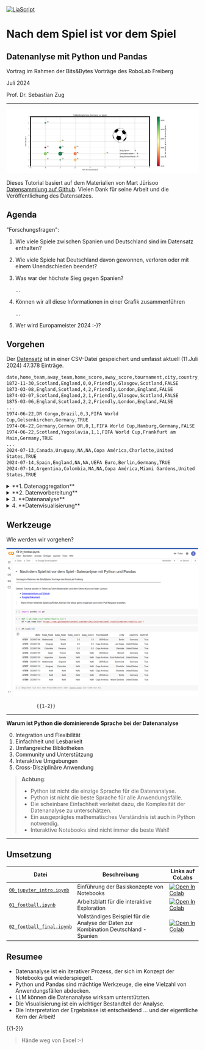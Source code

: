 [![LiaScript](https://raw.githubusercontent.com/LiaScript/LiaScript/master/badges/course.svg)](https://liascript.github.io/course/?https://raw.githubusercontent.com/SebastianZug/RoboLabVortraege/main/19_Fussball/README.md#1)

# Nach dem Spiel ist vor dem Spiel

<h2>Datenanlyse mit Python und Pandas </h2>

Vortrag im Rahmen der Bits&Bytes Vorträge des RoboLab Freiberg 

Juli 2024

Prof. Dr. Sebastian Zug

-------------------------------------

![](./image/football_results.png)<!-- style="width: 100%;" -->

Dieses Tutorial basiert auf dem Materialien von Mart Jürisoo [Datensammlung auf Github](https://github.com/martj42/international_results). Vielen Dank für seine Arbeit und die Veröffentlichung des Datensatzes.

## Agenda 

"Forschungsfragen": 

1. Wie viele Spiele zwischen Spanien und Deutschland sind im Datensatz enthalten?
2. Wie viele Spiele hat Deutschland davon gewonnen, verloren oder mit einem Unendschieden beendet?
3. Was war der höchste Sieg gegen Spanien?

   ...

10. Können wir all diese Informationen in einer Grafik zusammenführen

    ...

100. Wer wird Europameister 2024 :-)?

## Vorgehen

Der [Datensatz](https://github.com/martj42/international_results) ist in einer CSV-Datei gespeichert und umfasst aktuell (11.Juli 2024) 47.378 Einträge. 

```csv
date,home_team,away_team,home_score,away_score,tournament,city,country,neutral
1872-11-30,Scotland,England,0,0,Friendly,Glasgow,Scotland,FALSE
1873-03-08,England,Scotland,4,2,Friendly,London,England,FALSE
1874-03-07,Scotland,England,2,1,Friendly,Glasgow,Scotland,FALSE
1875-03-06,England,Scotland,2,2,Friendly,London,England,FALSE
...
1974-06-22,DR Congo,Brazil,0,3,FIFA World Cup,Gelsenkirchen,Germany,TRUE
1974-06-22,Germany,German DR,0,1,FIFA World Cup,Hamburg,Germany,FALSE
1974-06-22,Scotland,Yugoslavia,1,1,FIFA World Cup,Frankfurt am Main,Germany,TRUE
...
2024-07-13,Canada,Uruguay,NA,NA,Copa América,Charlotte,United States,TRUE
2024-07-14,Spain,England,NA,NA,UEFA Euro,Berlin,Germany,TRUE
2024-07-14,Argentina,Colombia,NA,NA,Copa América,Miami Gardens,United States,TRUE
```

<details>

<summary>**1. Datenaggregation**</summary>

> Aufgabenstellungen: 
>
> - Welche Aussagen stecken hinter den einzelnen Spalten? Wie werden die Informationen kodiert?
> - Gibt es Lücken in den Daten?
> - Welche "Besonderheiten" gibt es zu beachten?
> - ...

</details>

<details>

<summary>**2. Datenvorbereitung**</summary>

> Aufgabenstellungen: 
>
> - Wie gehen wir mit fehlenden Werten um? Löschen oder Befüllen wären zwei mögliche Optionen.
> - Welche Daten werden für die eigentliche Forschungsfrage gar nicht benötigt?
> - Gibt es Spalten, die wir in andere Formate umwandeln müssen?
> - ...

</details>

<details>

<summary>3. **Datenanalyse**</summary>

> Aufgabenstellungen: 
>
> - Mit welcher Methodik können wir Forschungsfrage beantworten?
> - Welche Bibliotheken können uns dabei helfen?
> - Wie können wir die Ergebnisse interpretieren?
> - ...

</details>

<details>

<summary>4. **Datenvisualisierung**</summary>

> Aufgabenstellungen: 
>
> - Was sind geeignete Ansätze für die Reduktion der Daten?
> - Wie können wir die Ergebnisse grafisch darstellen?
> - Wie müssen die Daten eingebettet werden, um interpretierbar zu sein?
> - ...

</details>

## Werkzeuge

Wie werden wir vorgehen?

![](./image/jupyter_notebook.png "Jupyter Notebook mit Python Code und Markdown bei der Anwendung auf den Datensatz")

               {{1-2}}
****************************************

**Warum ist Python die dominierende Sprache bei der Datenanalyse**

0. Integration und Flexibilität
1. Einfachheit und Lesbarkeit
2. Umfangreiche Bibliotheken
3. Community und Unterstützung
4. Interaktive Umgebungen
5. Cross-Disziplinäre Anwendung


> **Achtung**: 
> 
> + Python ist nicht die einzige Sprache für die Datenanalyse.
> + Python ist nicht die beste Sprache für alle Anwendungsfälle.
> + Die scheinbare Einfachheit verleitet dazu, die Komplexität der Datenanalyse zu unterschätzen.
> + Ein ausgeprägtes mathematisches Verständnis ist auch in Python notwendig.
> + Interaktive Notebooks sind nicht immer die beste Wahl!

****************************************

## Umsetzung

| Datei                                                                                                                       | Beschreibung                                                                           |       Links auf CoLabs                                                                                                                                                                                             |
| --------------------------------------------------------------------------------------------------------------------------- | -------------------------------------------------------------------------------------- | -------------------------------------------------------------------------------------------------------------------------------------------------------------------------------------------------- |
| [`00_jupyter_intro.ipynb`](https://github.com/SebastianZug/RoboLabVortraege/blob/main/19_Fussball/00_jupyter_intro.ipynb)   | Einführung der Basiskonzepte von Notebooks                                             | [![Open In Colab](https://colab.research.google.com/assets/colab-badge.svg)](https://colab.research.google.com/github/SebastianZug/RoboLabVortraege/blob/main/19_Fussball/00_jupyter_intro.ipynb)  |
| [`01_football.ipynb`](https://github.com/SebastianZug/RoboLabVortraege/blob/main/19_Fussball/01_football.ipynb)             | Arbeitsblatt für die interaktive Exploration                                           | [![Open In Colab](https://colab.research.google.com/assets/colab-badge.svg)](https://colab.research.google.com/github/SebastianZug/RoboLabVortraege/blob/main/19_Fussball/01_football.ipynb)       |
| [`02_football_final.ipynb`](https://github.com/SebastianZug/RoboLabVortraege/blob/main/19_Fussball/02_football_final.ipynb) | Vollständiges Beispiel für die Analyse der Daten zur Kombination Deutschland - Spanien | [![Open In Colab](https://colab.research.google.com/assets/colab-badge.svg)](https://colab.research.google.com/github/SebastianZug/RoboLabVortraege/blob/main/19_Fussball/02_football_final.ipynb) |


## Resumee

- Datenanalyse ist ein iterativer Prozess, der sich im Konzept der Notebooks gut wiederspiegelt.
- Python und Pandas sind mächtige Werkzeuge, die eine Vielzahl von Anwendungsfällen abdecken.
- LLM können die Datenanalyse wirksam unterstützten.
- Die Visualisierung ist ein wichtiger Bestandteil der Analyse.
- Die Interpretation der Ergebnisse ist entscheidend ... und der eigentliche Kern der Arbeit!

{{1-2}}
> Hände weg von Excel :-)
